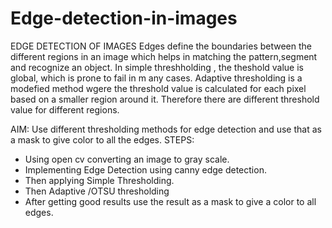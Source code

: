 # Edge-detection-in-images
EDGE DETECTION OF IMAGES
Edges define the boundaries between the different regions in an image which helps in matching the pattern,segment and recognize an object. In simple threshholding , the theshold value is global, which is prone to fail in m any cases. Adaptive thresholding is a modefied method wgere the threshold value is calculated for each pixel based on a smaller region around it. Therefore there are different threshold value for different regions.

AIM:
Use different thresholding methods for edge detection and use that as a mask to give color to all the edges.
STEPS:
- Using open cv converting an image to gray scale.
- Implementing Edge Detection using canny edge detection.
- Then applying Simple Thresholding.
- Then Adaptive /OTSU thresholding
- After getting good results use the result as a mask to give a color to all edges.
